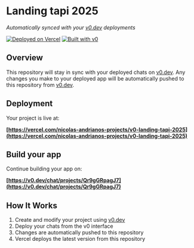 # Landing tapi 2025

*Automatically synced with your [v0.dev](https://v0.dev) deployments*

[![Deployed on Vercel](https://img.shields.io/badge/Deployed%20on-Vercel-black?style=for-the-badge&logo=vercel)](https://vercel.com/nicolas-andrianos-projects/v0-landing-tapi-2025)
[![Built with v0](https://img.shields.io/badge/Built%20with-v0.dev-black?style=for-the-badge)](https://v0.dev/chat/projects/Qr9gGRpagJ7)

## Overview

This repository will stay in sync with your deployed chats on [v0.dev](https://v0.dev).
Any changes you make to your deployed app will be automatically pushed to this repository from [v0.dev](https://v0.dev).

## Deployment

Your project is live at:

**[https://vercel.com/nicolas-andrianos-projects/v0-landing-tapi-2025](https://vercel.com/nicolas-andrianos-projects/v0-landing-tapi-2025)**

## Build your app

Continue building your app on:

**[https://v0.dev/chat/projects/Qr9gGRpagJ7](https://v0.dev/chat/projects/Qr9gGRpagJ7)**

## How It Works

1. Create and modify your project using [v0.dev](https://v0.dev)
2. Deploy your chats from the v0 interface
3. Changes are automatically pushed to this repository
4. Vercel deploys the latest version from this repository